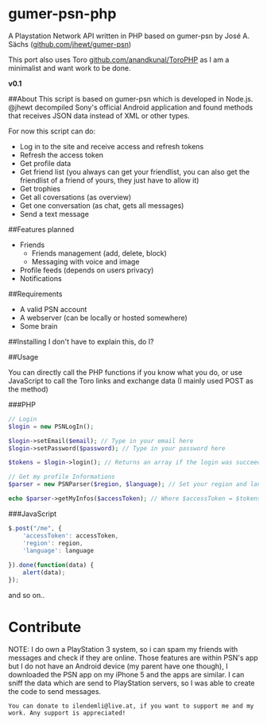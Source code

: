 gumer-psn-php
=============

A Playstation Network API written in PHP based on gumer-psn by José A. Sächs ([github.com/jhewt/gumer-psn](https://www.github.com/jhewt/gumer-psn))

This port also uses Toro [github.com/anandkunal/ToroPHP](https://www.github.com/anandkunal/ToroPHP) as I am a minimalist and want work to be done.

**v0.1**

##About
This script is based on gumer-psn which is developed in Node.js.
@jhewt decompiled Sony's official Android application and found methods that receives JSON data instead of XML or other types.

For now this script can do:
* Log in to the site and receive access and refresh tokens
* Refresh the access token
* Get profile data
* Get friend list (you always can get your friendlist, you can also get the friendlist of a friend of yours, they just have to allow it)
* Get trophies
* Get all coversations (as overview)
* Get one conversation (as chat, gets all messages)
* Send a text message

##Features planned
* Friends
	* Friends management (add, delete, block)
	* Messaging with voice and image
* Profile feeds (depends on users privacy)
* Notifications

##Requirements
* A valid PSN account
* A webserver (can be locally or hosted somewhere)
* Some brain

##Installing
I don't have to explain this, do I?

##Usage

You can directly call the PHP functions if you know what you do, or use JavaScript to call the Toro links and exchange data (I mainly used POST as the method)

###PHP
```php
// Login
$login = new PSNLogIn();

$login->setEmail($email); // Type in your email here
$login->setPassword($password); // Type in your password here

$tokens = $login->login(); // Returns an array if the login was succeed with the access and refresh tokens

// Get my profile Informations
$parser = new PSNParser($region, $language); // Set your region and language f.e. PSNParser('at', 'de')

echo $parser->getMyInfos($accessToken); // Where $accessToken = $tokens['access_token'], return your profile informations as JSON
```

###JavaScript
```javascript
$.post("/me", { 
	'accessToken': accessToken,
	'region': region,
	'language': language
	
}).done(function(data) {
	alert(data);
});
```

and so on..

Contribute
==========

NOTE:
	I do own a PlayStation 3 system, so i can spam my friends with messages and check if they are online.
	Those features are within PSN's app but I do not have an Android device (my parent have one though),
	I downloaded the PSN app on my iPhone 5 and the apps are similar. I can sniff the data which 
	are send to PlayStation servers, so I was able to create the code to send messages.

	You can donate to ilendemli@live.at, if you want to support me and my work. Any support is appreciated!


